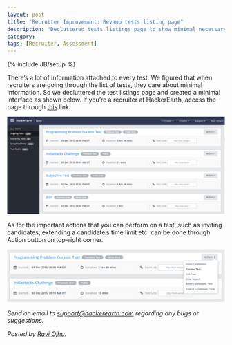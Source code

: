 ```yaml
---
layout: post
title: "Recruiter Improvement: Revamp tests listing page"
description: "Decluttered tests listings page to show minimal necessary information"
category:
tags: [Recruiter, Assessment]
---
```

{% include JB/setup %}

There’s a lot of information attached to every test. We figured that when recruiters are going through the list of tests, they care about minimal information.
So we decluttered the test listings page and created a minimal interface as shown below. If you’re a recruiter at HackerEarth, access the page through [this](https://www.hackerearth.com/recruiter/all-tests/) link.

<img src="/images/new-test-listings.png" />

As for the important actions that you can perform on a test, such as inviting candidates, extending a candidate’s time limit etc. can be done through Action button on top-right corner.

<img src="/images/test-actions.png" />

*Send an email to support@hackerearth.com regarding any bugs or suggestions.*

*Posted by [Ravi Ojha](https://www.hackerearth.com/users/akatsuki/).*
